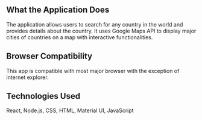 ## What the Application Does

The application allows users to search for any  country in the world and provides details about the country.
It uses Google Maps API to display major cities of countries on a map with interactive functionalities. 

## Browser Compatibility

This app is compatible with most major browser with the exception of internet explorer.

## Technologies Used

React, Node.js, CSS, HTML, Material UI, JavaScript
